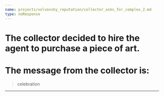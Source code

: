 ```yaml
---
name: projects/volvovsky_reputation/collector_asks_for_complex_2.md
type: noResponse
---
```


# The collector decided to hire the agent to purchase a piece of art.

# The message from the collector is:

> celebration

---
